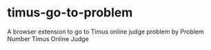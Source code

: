 # timus-go-to-problem
A browser extension to go to Timus online judge problem by Problem Number Timus Online Judge
